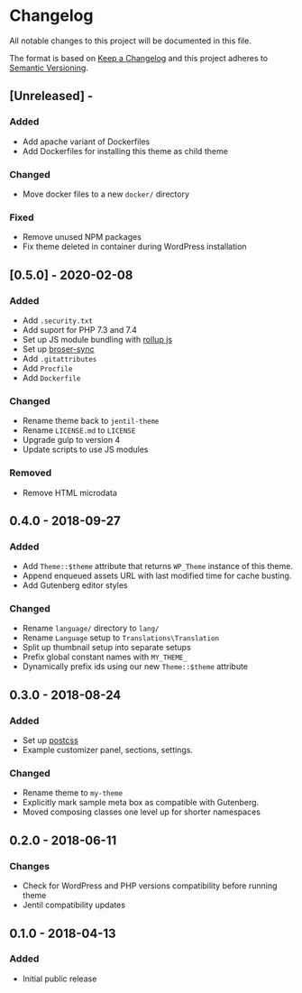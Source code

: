 # Changelog

All notable changes to this project will be documented in this file.

The format is based on [Keep a Changelog](http://keepachangelog.com/en/1.0.0/)
and this project adheres to [Semantic Versioning](http://semver.org/spec/v2.0.0.html).

## [Unreleased] - 

### Added
- Add apache variant of Dockerfiles
- Add Dockerfiles for installing this theme as child theme

### Changed
- Move docker files to a new `docker/` directory

### Fixed
- Remove unused NPM packages
- Fix theme deleted in container during WordPress installation

## [0.5.0] - 2020-02-08

### Added
- Add `.security.txt`
- Add suport for PHP 7.3 and 7.4
- Set up JS module bundling with [rollup js](https://rollupjs.org)
- Set up [broser-sync](https://www.browsersync.io)
- Add `.gitattributes`
- Add `Procfile`
- Add `Dockerfile`

### Changed
- Rename theme back to `jentil-theme`
- Rename `LICENSE.md` to `LICENSE`
- Upgrade gulp to version 4
- Update scripts to use JS modules

### Removed
- Remove HTML microdata

## 0.4.0 - 2018-09-27

### Added
- Add `Theme::$theme` attribute that returns `WP_Theme` instance of this theme.
- Append enqueued assets URL with last modified time for cache busting.
- Add Gutenberg editor styles

### Changed
- Rename `language/` directory to `lang/`
- Rename `Language` setup to `Translations\Translation`
- Split up thumbnail setup into separate setups
- Prefix global constant names with `MY_THEME_`
- Dynamically prefix ids using our new `Theme::$theme` attribute

## 0.3.0 - 2018-08-24

### Added
- Set up [postcss](https://postcss.org)
- Example customizer panel, sections, settings.

### Changed
- Rename theme to `my-theme`
- Explicitly mark sample meta box as compatible with Gutenberg.
- Moved composing classes one level up for shorter namespaces

## 0.2.0 - 2018-06-11

### Changes
- Check for WordPress and PHP versions compatibility before running theme
- Jentil compatibility updates

## 0.1.0 - 2018-04-13

### Added
- Initial public release
